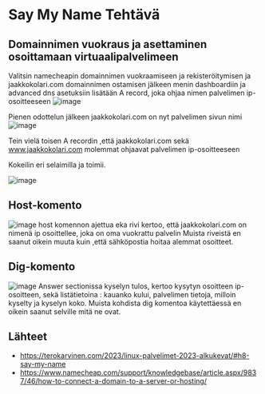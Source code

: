 # Say My Name Tehtävä

## Domainnimen vuokraus ja asettaminen osoittamaan virtuaalipalvelimeen

Valitsin namecheapin domainnimen vuokraamiseen ja rekisteröitymisen ja jaakkokolari.com domainnimen ostamisen jälkeen menin dashboardiin ja advanced dns asetuksiin lisätään A record, joka ohjaa nimen palvelimen ip-osoitteeseen
![image](https://user-images.githubusercontent.com/112541753/218428794-a9c37ab8-7b60-4949-8316-9841d988535f.png)

Pienen odottelun jälkeen jaakkokolari.com on nyt palvelimen sivun nimi
![image](https://user-images.githubusercontent.com/112541753/218433781-133caaab-99e2-44a6-aa2d-ee89d9e89b0d.png)

Tein vielä toisen A recordin ,että jaakkokolari.com sekä www.jaakkokolari.com molemmat ohjaavat palvelimen ip-osoitteeseen

Kokeilin eri selaimilla ja toimii.

![image](https://user-images.githubusercontent.com/112541753/218439432-4fefc7cc-163d-4ad6-ada6-16a350be6a6a.png)


## Host-komento 

![image](https://user-images.githubusercontent.com/112541753/218435546-821f198b-53d1-4557-b45a-4b6068df2cf3.png)
host komennon ajettua eka rivi kertoo, että jaakkokolari.com on nimenä ip osoittellee, joka on oma vuokrattu palvelin
Muista riveistä en saanut oikein muuta kuin ,että sähköpostia hoitaa alemmat osoitteet.

## Dig-komento

![image](https://user-images.githubusercontent.com/112541753/218436531-e0a73857-357e-4dbc-adab-ba276289f220.png)
Answer sectionissa kyselyn tulos, kertoo kysytyn osoitteen ip-osoitteen, sekä listätietoina : kauanko kului, palvelimen tietoja, milloin kyselty ja kyselyn koko.
Muista kohdista dig komentoa käytettäessä en oikein saanut selville mitä ne ovat.

## Lähteet
- https://terokarvinen.com/2023/linux-palvelimet-2023-alkukevat/#h8-say-my-name
- https://www.namecheap.com/support/knowledgebase/article.aspx/9837/46/how-to-connect-a-domain-to-a-server-or-hosting/

